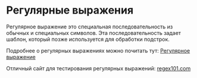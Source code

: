 # Регулярные выражения
Регулярное выражение это специальная последовательность из обычных и специальных символов. Эта последовательность задает шаблон, который позже используется для обработки подстрок.

Подробнее о регулярных выражениях можно почитать тут: [Регулярное выражение](http://xgu.ru/wiki/%D0%A0%D0%B5%D0%B3%D1%83%D0%BB%D1%8F%D1%80%D0%BD%D0%BE%D0%B5_%D0%B2%D1%8B%D1%80%D0%B0%D0%B6%D0%B5%D0%BD%D0%B8%D0%B5)

Отличный сайт для тестирования регулярных выражений: [regex101.com](https://regex101.com/)
